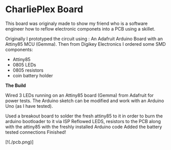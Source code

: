 # CharliePlex Board

This board was originaly made to show my friend who is a software engineer  how to reflow electronic  componets into a PCB using a skillet. 

Originally I prototyped the circuit using : An Adafruit Arduino Board with an Attiny85 MCU (Gemma). 
Then  from Digikey Electronics I ordered some SMD components: 
* Attiny85
*  0805 LEDs 
*  0805 resistors 
* coin battery holder  

**The Build**

Wired 3 LEDs running on an Attiny85 board (Gemma) from Adafruit for power tests. 
The Arduino sketch can be modified and work with an Arduino Uno (as I have tested).

Used a breakout board to solder the fresh attiny85 to it in order to burn the arduino bootloader to it via ISP
Reflowed LEDS, resistors to the PCB along with the attiny85 with the freshly installed Arduino code 
Added the battery tested connections
 Finished!
 
 [!(./pcb.png)]
